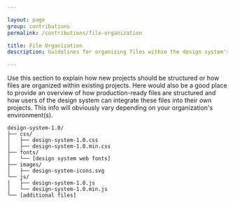 ```yaml
---

layout: page
group: contributions
permalink: /contributions/file-organization

title: File Organization
description: Guidelines for organizing files within the design system's repos

---
```


Use this section to explain how new projects should be structured or how files are organized within existing projects. Here would also be a good place to provide an overview of how production-ready files are structured and how users of the design system can integrate these files into their own projects. This info will obviously vary depending on your organization's environment(s).

```
design-system-1.0/
├── css/
│   ├── design-system-1.0.css
│   ├── design-system-1.0.min.css
├── fonts/
│   └── [design system web fonts]
├── images/
│   ├── design-system-icons.svg
└── js/
│   ├── design-system-1.0.js
│   └── design-system-1.0.min.js
└── [additional files]
```